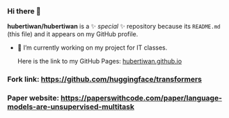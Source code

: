 ### Hi there 👋


**hubertiwan/hubertiwan** is a ✨ _special_ ✨ repository because its `README.md` (this file) and it appears on my GitHub profile.

- 🔭 I’m currently working on my project for IT classes.

  Here is the link to my GitHub Pages: [hubertiwan.github.io](https://hubertiwan.github.io/)

### Fork link: https://github.com/huggingface/transformers
### Paper website: https://paperswithcode.com/paper/language-models-are-unsupervised-multitask
